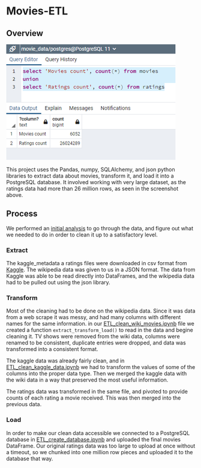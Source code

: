 # Movies-ETL

## Overview

![SQL query and table row counts](Resources/movies_and_ratings_query.png)

This project uses the Pandas, numpy, SQLAlchemy, and json python libraries to extract data about movies, transform it, and load it into a PostgreSQL database. It involved working with very large dataset, as the ratings data had more than 26 million rows, as seen in the screenshot above. 

## Process

We performed an [initial analysis](initial_analysis.ipynb) to go through the data, and figure out what we needed to do in order to clean it up to a satisfactory level.

### Extract

The kaggle_metadata a ratings files were downloaded in csv format from [Kaggle](https://www.kaggle.com). The wikipedia data was given to us in a JSON format. The data from Kaggle was able to be read directly into DataFrames, and the wikipedia data had to be pulled out using the json library.

### Transform

Most of the cleaning had to be done on the wikipedia data. Since it was data from a web scrape it was messy, and had many columns with different names for the same information. in our [ETL_clean_wiki_movies.ipynb](ETL_clean_movies.ipynb) file we created a function `extract_transform_load()` to read in the data and begine cleaning it. TV shows were removed from the wiki data, columns were renamed to be consistent, duplicate entries were dropped, and data was transformed into a consistent format.

The kaggle data was already fairly clean, and in [ETL_clean_kaggle_data.ipynb](ETL_clean_kaggle_data.ipynb) we had to transform the values of some of the columns into the proper data type. Then we merged the kaggle data with the wiki data in a way that preserved the most useful information.

The ratings data was transformed in the same file, and pivoted to provide counts of each rating a movie received. This was then merged into the previous data. 

### Load

In order to make our clean data accessible we connected to a PostgreSQL database in [ETL_create_database.ipynb](ETL_create_database.ipynb) and uploaded the final movies DataFrame. Our original ratings data was too large to upload at once without a timeout, so we chunked into one million row pieces and uploaded it to the database that way.
